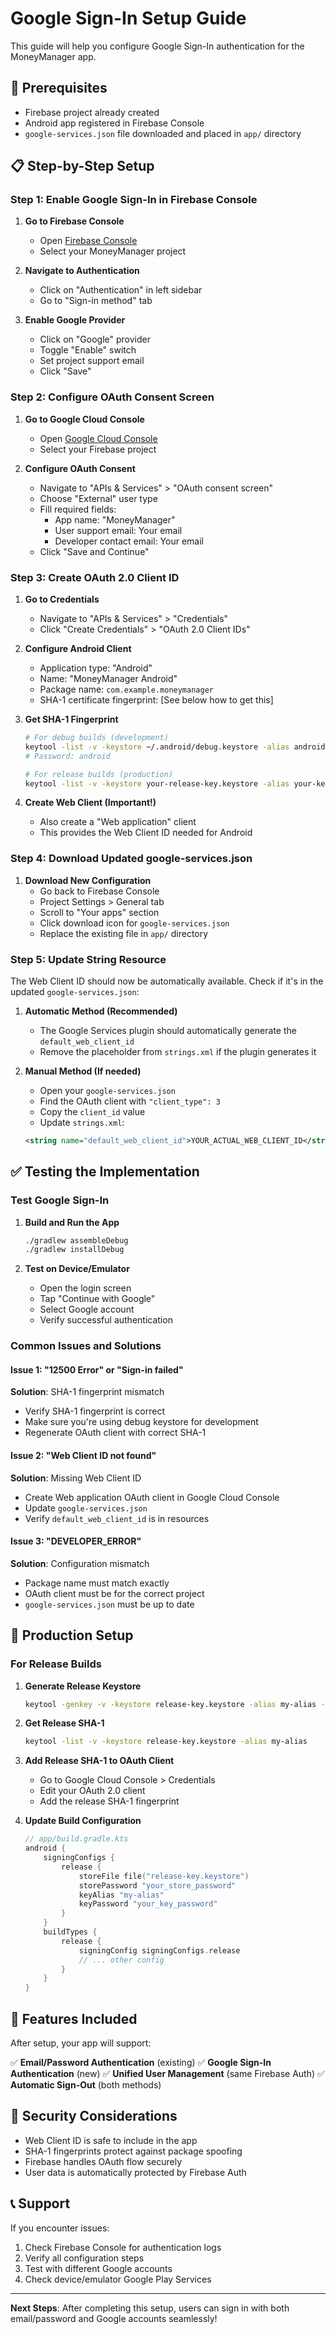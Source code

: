 # Google Sign-In Setup Guide

This guide will help you configure Google Sign-In authentication for the MoneyManager app.

## 🔧 Prerequisites

- Firebase project already created
- Android app registered in Firebase Console
- `google-services.json` file downloaded and placed in `app/` directory

## 📋 Step-by-Step Setup

### Step 1: Enable Google Sign-In in Firebase Console

1. **Go to Firebase Console**
   - Open [Firebase Console](https://console.firebase.google.com)
   - Select your MoneyManager project

2. **Navigate to Authentication**
   - Click on "Authentication" in left sidebar
   - Go to "Sign-in method" tab

3. **Enable Google Provider**
   - Click on "Google" provider
   - Toggle "Enable" switch
   - Set project support email
   - Click "Save"

### Step 2: Configure OAuth Consent Screen

1. **Go to Google Cloud Console**
   - Open [Google Cloud Console](https://console.cloud.google.com)
   - Select your Firebase project

2. **Configure OAuth Consent**
   - Navigate to "APIs & Services" > "OAuth consent screen"
   - Choose "External" user type
   - Fill required fields:
     - App name: "MoneyManager"
     - User support email: Your email
     - Developer contact email: Your email
   - Click "Save and Continue"

### Step 3: Create OAuth 2.0 Client ID

1. **Go to Credentials**
   - Navigate to "APIs & Services" > "Credentials"
   - Click "Create Credentials" > "OAuth 2.0 Client IDs"

2. **Configure Android Client**
   - Application type: "Android"
   - Name: "MoneyManager Android"
   - Package name: `com.example.moneymanager`
   - SHA-1 certificate fingerprint: [See below how to get this]

3. **Get SHA-1 Fingerprint**
   ```bash
   # For debug builds (development)
   keytool -list -v -keystore ~/.android/debug.keystore -alias androiddebugkey
   # Password: android
   
   # For release builds (production)
   keytool -list -v -keystore your-release-key.keystore -alias your-key-alias
   ```

4. **Create Web Client (Important!)**
   - Also create a "Web application" client
   - This provides the Web Client ID needed for Android

### Step 4: Download Updated google-services.json

1. **Download New Configuration**
   - Go back to Firebase Console
   - Project Settings > General tab
   - Scroll to "Your apps" section
   - Click download icon for `google-services.json`
   - Replace the existing file in `app/` directory

### Step 5: Update String Resource

The Web Client ID should now be automatically available. Check if it's in the updated `google-services.json`:

1. **Automatic Method (Recommended)**
   - The Google Services plugin should automatically generate the `default_web_client_id`
   - Remove the placeholder from `strings.xml` if the plugin generates it

2. **Manual Method (If needed)**
   - Open your `google-services.json`
   - Find the OAuth client with `"client_type": 3`
   - Copy the `client_id` value
   - Update `strings.xml`:
   ```xml
   <string name="default_web_client_id">YOUR_ACTUAL_WEB_CLIENT_ID</string>
   ```

## ✅ Testing the Implementation

### Test Google Sign-In

1. **Build and Run the App**
   ```bash
   ./gradlew assembleDebug
   ./gradlew installDebug
   ```

2. **Test on Device/Emulator**
   - Open the login screen
   - Tap "Continue with Google"
   - Select Google account
   - Verify successful authentication

### Common Issues and Solutions

#### Issue 1: "12500 Error" or "Sign-in failed"
**Solution**: SHA-1 fingerprint mismatch
- Verify SHA-1 fingerprint is correct
- Make sure you're using debug keystore for development
- Regenerate OAuth client with correct SHA-1

#### Issue 2: "Web Client ID not found"
**Solution**: Missing Web Client ID
- Create Web application OAuth client in Google Cloud Console
- Update `google-services.json`
- Verify `default_web_client_id` is in resources

#### Issue 3: "DEVELOPER_ERROR"
**Solution**: Configuration mismatch
- Package name must match exactly
- OAuth client must be for the correct project
- `google-services.json` must be up to date

## 🚀 Production Setup

### For Release Builds

1. **Generate Release Keystore**
   ```bash
   keytool -genkey -v -keystore release-key.keystore -alias my-alias -keyalg RSA -keysize 2048 -validity 10000
   ```

2. **Get Release SHA-1**
   ```bash
   keytool -list -v -keystore release-key.keystore -alias my-alias
   ```

3. **Add Release SHA-1 to OAuth Client**
   - Go to Google Cloud Console > Credentials
   - Edit your OAuth 2.0 client
   - Add the release SHA-1 fingerprint

4. **Update Build Configuration**
   ```kotlin
   // app/build.gradle.kts
   android {
       signingConfigs {
           release {
               storeFile file("release-key.keystore")
               storePassword "your_store_password"
               keyAlias "my-alias"
               keyPassword "your_key_password"
           }
       }
       buildTypes {
           release {
               signingConfig signingConfigs.release
               // ... other config
           }
       }
   }
   ```

## 📱 Features Included

After setup, your app will support:

✅ **Email/Password Authentication** (existing)
✅ **Google Sign-In Authentication** (new)
✅ **Unified User Management** (same Firebase Auth)
✅ **Automatic Sign-Out** (both methods)

## 🔐 Security Considerations

- Web Client ID is safe to include in the app
- SHA-1 fingerprints protect against package spoofing
- Firebase handles OAuth flow securely
- User data is automatically protected by Firebase Auth

## 📞 Support

If you encounter issues:

1. Check Firebase Console for authentication logs
2. Verify all configuration steps
3. Test with different Google accounts
4. Check device/emulator Google Play Services

---

**Next Steps**: After completing this setup, users can sign in with both email/password and Google accounts seamlessly!